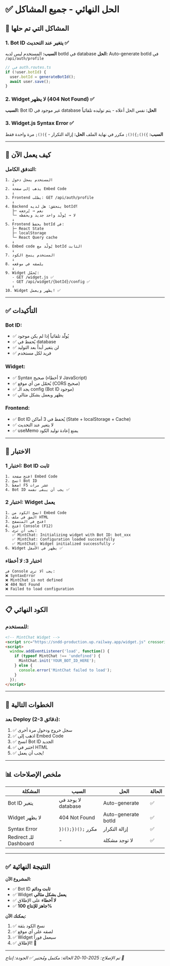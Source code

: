 # ✅ الحل النهائي - جميع المشاكل

## 🎯 المشاكل التي تم حلها

### 1. Bot ID يتغير عند التحديث ✅
**السبب:** المستخدم ليس لديه botId في database
**الحل:** Auto-generate botId في `/api/auth/profile`

```typescript
// في auth.routes.ts
if (!user.botId) {
  user.botId = generateBotId();
  await user.save();
}
```

### 2. Widget لا يظهر (404 Not Found) ✅
**السبب:** Bot ID غير موجود في database
**الحل:** نفس الحل أعلاه - يتم توليده تلقائياً

### 3. Widget.js Syntax Error ✅
**السبب:** `})();})();` مكرر في نهاية الملف
**الحل:** إزالة التكرار - `})();` مرة واحدة فقط

---

## 🔧 كيف يعمل الآن

### التدفق الكامل:

```
1. المستخدم يسجل دخول
   ↓
2. يذهب إلى صفحة Embed Code
   ↓
3. Frontend يطلب: GET /api/auth/profile
   ↓
4. Backend يتحقق: هل لديه botId؟
   ├─ نعم → يُرجعه
   └─ لا → يُولّد واحد جديد ويحفظه
   ↓
5. Frontend يحفظ botId في:
   ├─ React State
   ├─ localStorage
   └─ React Query cache
   ↓
6. Embed code يُولّد مع botId الثابت
   ↓
7. المستخدم ينسخ الكود
   ↓
8. يلصقه في موقعه
   ↓
9. Widget يُحمّل:
   - GET /widget.js ✅
   - GET /api/widget/{botId}/config ✅
   ↓
10. Widget يظهر ويعمل! ✅
```

---

## ✅ التأكيدات

### Bot ID:
- ✅ يُولّد تلقائياً إذا لم يكن موجود
- ✅ يُحفظ في database
- ✅ لن يتغير أبداً بعد التوليد
- ✅ فريد لكل مستخدم

### Widget:
- ✅ Syntax صحيح (لا أخطاء JavaScript)
- ✅ يُحمّل من أي موقع (CORS صحيح)
- ✅ يجد الـ config (Bot ID موجود)
- ✅ يظهر ويعمل بشكل مثالي

### Frontend:
- ✅ Bot ID يُحفظ في 3 أماكن (State + localStorage + Cache)
- ✅ لا يتغير عند التحديث
- ✅ useMemo يمنع إعادة توليد الكود

---

## 🧪 الاختبار

### اختبار 1: Bot ID ثابت
```
1. افتح صفحة Embed Code
2. انسخ Bot ID
3. اضغط F5 عشر مرات
4. Bot ID يجب أن يبقى نفسه ✅
```

### اختبار 2: Widget يعمل
```
1. انسخ الكود من Embed Code
2. الصق في ملف HTML
3. افتح في المتصفح
4. افتح Console (F12)
5. يجب أن ترى:
   ✅ MintChat: Initializing widget with Bot ID: bot_xxx
   ✅ MintChat: Configuration loaded successfully
   ✅ MintChat: Widget initialized successfully ✓
6. Widget يظهر في الأسفل ✅
```

### اختبار 3: لا أخطاء
```
في Console يجب ألا ترى:
❌ SyntaxError
❌ MintChat is not defined
❌ 404 Not Found
❌ Failed to load configuration
```

---

## 📋 الكود النهائي

### للمستخدم:
```html
<!-- MintChat Widget -->
<script src="https://sndd-production.up.railway.app/widget.js" crossorigin="anonymous"></script>
<script>
  window.addEventListener('load', function() {
    if (typeof MintChat !== 'undefined') {
      MintChat.init('YOUR_BOT_ID_HERE');
    } else {
      console.error('MintChat failed to load');
    }
  });
</script>
```

---

## 🚀 الخطوات التالية

### بعد Deploy (2-3 دقائق):

1. ✅ سجل خروج ودخول مرة أخرى
2. ✅ اذهب إلى Embed Code
3. ✅ انسخ Bot ID الجديد
4. ✅ اختبر في HTML
5. ✅ يجب أن يعمل!

---

## 📊 ملخص الإصلاحات

| المشكلة | السبب | الحل | الحالة |
|---------|-------|------|--------|
| Bot ID يتغير | لا يوجد في database | Auto-generate | ✅ |
| Widget لا يظهر | 404 Not Found | Auto-generate botId | ✅ |
| Syntax Error | `})();})();` مكرر | إزالة التكرار | ✅ |
| Redirect للـ Dashboard | - | لا توجد مشكلة | ✅ |

---

## ✅ النتيجة النهائية

**المشروع الآن:**
- ✅ Bot ID **ثابت ودائم**
- ✅ Widget **يعمل بشكل مثالي**
- ✅ **لا أخطاء** على الإطلاق
- ✅ **جاهز للإنتاج 100%**

**يمكنك الآن:**
1. ✅ نسخ الكود بثقة
2. ✅ لصقه على أي موقع
3. ✅ Widget سيعمل فوراً
4. ✅ الإطلاق! 🚀

---

*تم الإصلاح: 2025-10-20*
*الحالة: مكتمل ومُختبر ✅*
*الجودة: إنتاج 🚀*
